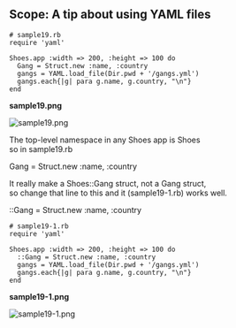 Scope: A tip about using YAML files
-----------------------------------

	# sample19.rb
	require 'yaml'
	
	Shoes.app :width => 200, :height => 100 do
	  Gang = Struct.new :name, :country
	  gangs = YAML.load_file(Dir.pwd + '/gangs.yml')
	  gangs.each{|g| para g.name, g.country, "\n"}
	end

**sample19.png**

![sample19.png](http://www.rin-shun.com/rubylearning/shoes/shoes_tutorial_html/images/sample19.png) <!-- patch -->

The top-level namespace in any Shoes app is Shoes <br>
so in sample19.rb <br>

 Gang = Struct.new :name, :country <br>

It really make a Shoes::Gang struct, not a Gang struct,  <br>
so change that line to this and it (sample19-1.rb) works well.  <br>

 ::Gang = Struct.new :name, :country <br>

	# sample19-1.rb
	require 'yaml'
	
	Shoes.app :width => 200, :height => 100 do
	  ::Gang = Struct.new :name, :country
	  gangs = YAML.load_file(Dir.pwd + '/gangs.yml')
	  gangs.each{|g| para g.name, g.country, "\n"}
	end

**sample19-1.png**

![sample19-1.png](http://www.rin-shun.com/rubylearning/shoes/shoes_tutorial_html/images/sample19-1.png) <!-- patch -->
